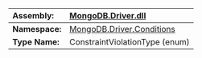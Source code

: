 | **Assembly:** | [MongoDB.Driver.dll](MongoDB_Driver.md) |
|:--------------|:----------------------------------------|
| **Namespace:** | [MongoDB.Driver.Conditions](N_MongoDB_Driver_Conditions.md) |
| **Type Name:** | ConstraintViolationType (enum)          |
